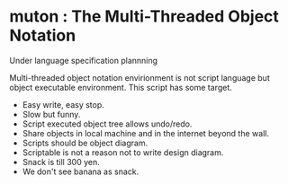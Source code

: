# muton : The Multi-Threaded Object Notation

Under language specification plannning

Multi-threaded object notation envirionment is not script language but object executable environment.
This script has some target.
+ Easy write, easy stop.
+ Slow but funny.
+ Script executed object tree allows undo/redo.
+ Share objects in local machine and in the internet beyond the wall.
+ Scripts should be object diagram.
+ Scriptable is not a reason not to write design diagram.
+ Snack is till 300 yen.
+ We don't see banana as snack.



